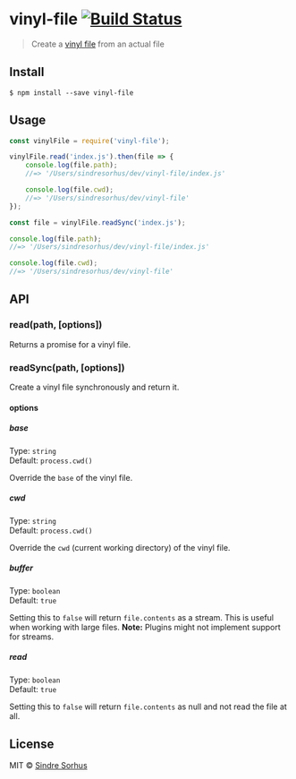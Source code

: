 # vinyl-file [![Build Status](https://travis-ci.org/sindresorhus/vinyl-file.svg?branch=master)](https://travis-ci.org/sindresorhus/vinyl-file)

> Create a [vinyl file](https://github.com/wearefractal/vinyl) from an actual file


## Install

```
$ npm install --save vinyl-file
```


## Usage

```js
const vinylFile = require('vinyl-file');

vinylFile.read('index.js').then(file => {
    console.log(file.path);
    //=> '/Users/sindresorhus/dev/vinyl-file/index.js'

    console.log(file.cwd);
    //=> '/Users/sindresorhus/dev/vinyl-file'
});

const file = vinylFile.readSync('index.js');

console.log(file.path);
//=> '/Users/sindresorhus/dev/vinyl-file/index.js'

console.log(file.cwd);
//=> '/Users/sindresorhus/dev/vinyl-file'
```


## API

### read(path, [options])

Returns a promise for a vinyl file.

### readSync(path, [options])

Create a vinyl file synchronously and return it.

#### options

##### base

Type: `string`  
Default: `process.cwd()`

Override the `base` of the vinyl file.

##### cwd

Type: `string`  
Default: `process.cwd()`

Override the `cwd` (current working directory) of the vinyl file.

##### buffer

Type: `boolean`  
Default: `true`

Setting this to `false` will return `file.contents` as a stream. This is useful when working with large files. **Note:** Plugins might not implement support for streams.

##### read

Type: `boolean`  
Default: `true`

Setting this to `false` will return `file.contents` as null and not read the file at all.


## License

MIT © [Sindre Sorhus](http://sindresorhus.com)
